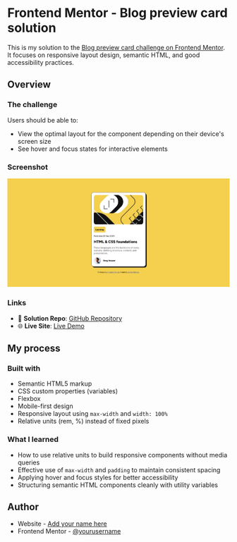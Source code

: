 # Frontend Mentor - Blog preview card solution

This is my solution to the [Blog preview card challenge on Frontend Mentor](https://www.frontendmentor.io/challenges/blog-preview-card-ckPaj01IcS). It focuses on responsive layout design, semantic HTML, and good accessibility practices.

## Overview

### The challenge

Users should be able to:

- View the optimal layout for the component depending on their device's screen size
- See hover and focus states for interactive elements

### Screenshot

![Screenshot of Blog Preview Card](./Blog-preview-card-ss.jpeg)

### Links

- 📂 **Solution Repo**: [GitHub Repository](https://github.com/AadharPathade/blog-preview-card)
- 🌐 **Live Site**: [Live Demo](https://your-live-site-url.com)

## My process

### Built with

- Semantic HTML5 markup
- CSS custom properties (variables)
- Flexbox
- Mobile-first design
- Responsive layout using `max-width` and `width: 100%`
- Relative units (rem, %) instead of fixed pixels

### What I learned

- How to use relative units to build responsive components without media queries
- Effective use of `max-width` and `padding` to maintain consistent spacing
- Applying hover and focus styles for better accessibility
- Structuring semantic HTML components cleanly with utility variables

<!-- To see how you can add code snippets, see below:

```html
<h1>Some HTML code I'm proud of</h1>
```
```css
.proud-of-this-css {
  color: papayawhip;
}
```
```js
const proudOfThisFunc = () => {
  console.log('🎉')
}
```

If you want more help with writing markdown, we'd recommend checking out [The Markdown Guide](https://www.markdownguide.org/) to learn more.

**Note: Delete this note and the content within this section and replace with your own learnings.** -->

<!-- ### Continued development

Use this section to outline areas that you want to continue focusing on in future projects. These could be concepts you're still not completely comfortable with or techniques you found useful that you want to refine and perfect.

**Note: Delete this note and the content within this section and replace with your own plans for continued development.** -->
<!-- 
### Useful resources

- [Example resource 1](https://www.example.com) - This helped me for XYZ reason. I really liked this pattern and will use it going forward.
- [Example resource 2](https://www.example.com) - This is an amazing article which helped me finally understand XYZ. I'd recommend it to anyone still learning this concept.

**Note: Delete this note and replace the list above with resources that helped you during the challenge. These could come in handy for anyone viewing your solution or for yourself when you look back on this project in the future.** -->

## Author

- Website - [Add your name here](https://www.your-site.com)
- Frontend Mentor - [@yourusername](https://www.frontendmentor.io/profile/yourusername)
<!-- - Twitter - [@yourusername](https://www.twitter.com/yourusername) -->

<!-- **Note: Delete this note and add/remove/edit lines above based on what links you'd like to share.** -->


